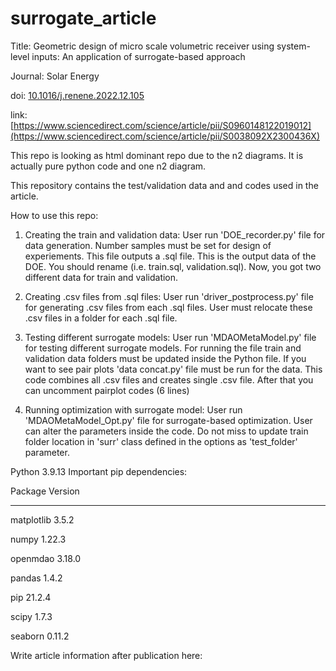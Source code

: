 # surrogate_article

Title: Geometric design of micro scale volumetric receiver using system-level inputs: An application of surrogate-based approach

Journal: Solar Energy

doi: [10.1016/j.renene.2022.12.105](https://doi.org/10.1016/j.solener.2023.111811)

link: [https://www.sciencedirect.com/science/article/pii/S0960148122019012](https://www.sciencedirect.com/science/article/pii/S0038092X2300436X)

This repo is looking as html dominant repo due to the n2 diagrams. It is actually pure python code and one n2 diagram.

This repository contains the test/validation data and and codes used in the article.

How to use this repo:

1. Creating the train and validation data:
User run 'DOE_recorder.py' file for data generation. Number samples must be set for design of experiements. This file outputs a .sql file. This is the output data of the DOE. You should rename (i.e. train.sql, validation.sql). Now, you got two different data for train and validation.

2. Creating .csv files from .sql files:
User run 'driver_postprocess.py' file for generating .csv files from each .sql files. User must relocate these .csv files in a folder for each .sql file.

3. Testing different surrogate models:
User run 'MDAOMetaModel.py' file for testing different surrogate models. For running the file train and validation data folders must be updated inside the Python file.
If you want to see pair plots 'data concat.py' file must be run for the data. This code combines all .csv files and creates single .csv file. After that you can uncomment pairplot codes (6 lines)

4. Running optimization with surrogate model:
User run 'MDAOMetaModel_Opt.py' file for surrogate-based optimization. User can alter the parameters inside the code. Do not miss to update train folder location in 'surr' class defined in the options as 'test_folder' parameter.

Python 3.9.13
Important pip dependencies:

Package                       Version
----------------------------- -----------
matplotlib                    3.5.2

numpy                         1.22.3

openmdao                      3.18.0

pandas                        1.4.2

pip                           21.2.4

scipy                         1.7.3

seaborn                       0.11.2




Write article information after publication here:
